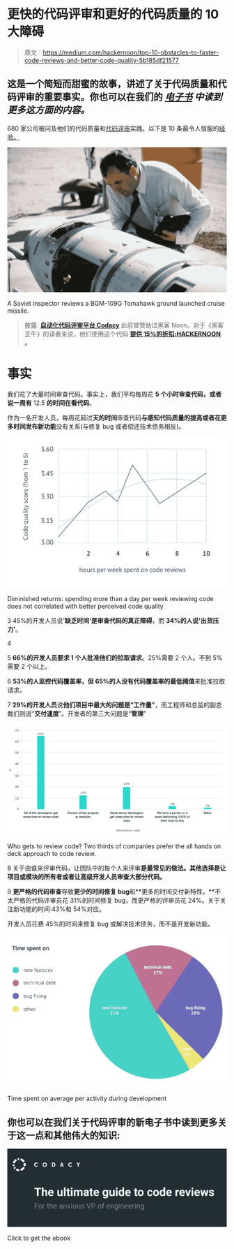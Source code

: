 # 更快的代码评审和更好的代码质量的 10 大障碍

> 原文：<https://medium.com/hackernoon/top-10-obstacles-to-faster-code-reviews-and-better-code-quality-5b185df21577>

## 这是一个简短而甜蜜的故事，讲述了关于代码质量和代码评审的重要事实。你也可以在我们的 [*电子书*](https://goo.gl/9cCjDZ) *中读到更多这方面的内容。*

680 家公司被问及他们的代码质量和[代码评审](https://hackernoon.com/tagged/code-review)实践。以下是 10 条最令人信服的[经验。](https://hackernoon.com/tagged/compelling)

![](img/d30765989f9b5999015fd940f60b490c.png)

A Soviet inspector reviews a BGM-109G Tomahawk ground launched cruise missile.

> 披露: [**自动化代码评审平台 Codacy**](https://goo.gl/SvwMy7) 此前曾赞助过黑客 Noon。对于《黑客正午》的读者来说，他们使用这个代码 [**提供 15%的折扣:HACKERNOON**](https://goo.gl/SvwMy7) **。**

# 事实

我们花了大量时间审查代码。事实上，我们平均每周花 **5 个小时审查代码，或者说一周有** 12.5 **的时间在看代码**。

作为一名开发人员，每周花超过**天的时间**审查代码**与感知代码质量的提高或者花更多时间发布新功能**没有关系(与修复 bug 或者偿还技术债务相反)。

![](img/c95123cba93728e8a786f9329c2cd22f.png)

Diminished returns: spending more than a day per week reviewing code does not correlated with better perceived code quality

3 45%的开发人员说'**缺乏时间'是审查代码的真正障碍**，而 **34%的人说'出货压力'**。

4

5 **66%的开发人员要求 1 个人批准他们的拉取请求**。25%需要 2 个人。不到 5%需要 2 个以上。

6 **53%的人监控代码覆盖率，但 65%的人没有代码覆盖率的最低阈值**来批准拉取请求。

7 **29%的开发人员**说**他们项目中最大的问题是“工作量”**，而工程师和总监的副总裁们则说“**交付速度**”。开发者的第三大问题是“**管理**”

![](img/cac224925f629aa79f9419b0a8e67784.png)

Who gets to review code? Two thirds of companies prefer the all hands on deck approach to code review.

8 关于由谁来评审代码，让团队中的每个人来评审**是最常见的做法。其他选择是让项目或模块的所有者或者让高级开发人员审查大部分代码。**

9 **更严格的代码审查**导致**更少的时间修复 bug**和**更多的时间交付新特性。**不太严格的代码评审员花 31%的时间修复 bug，而更严格的评审员花 24%。关于关注新功能的时间:43%和 54%对应。

开发人员花费 45%的时间来修复 bug 或解决技术债务，而不是开发新功能。

![](img/64336e18464a3c0d85f396ef764d2bd2.png)

Time spent on average per activity during development

## 你也可以在我们关于代码评审的新电子书中读到更多关于这一点和其他伟大的知识:

[![](img/c3ce870736cab169003c461db52f714f.png)](https://goo.gl/9cCjDZ)

Click to get the ebook